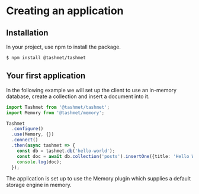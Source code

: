 # Creating an application

## Installation

In your project, use npm to install the package.

```
$ npm install @tashmet/tashmet
```

## Your first application

In the following example we will set up the client to use an in-memory database, create a collection and insert a document into it.

```typescript
import Tashmet from '@tashmet/tashmet';
import Memory from '@tashmet/memory';

Tashmet
  .configure()
  .use(Memory, {})
  .connect()
  .then(async tashmet => {
    const db = tashmet.db('hello-world');
    const doc = await db.collection('posts').insertOne({title: 'Hello World!'});
    console.log(doc);
  });

```

The application is set up to use the Memory plugin which supplies a default storage engine in memory.
